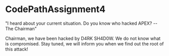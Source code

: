 # CodePathAssignment4

"I heard about your current situation. Do you know who hacked APEX? -- The Chairman"

Chairman, we have been hacked by D4RK SH4D0W. We do not know what is compromised. Stay tuned, we will inform you
when we find out the root of this attack!
